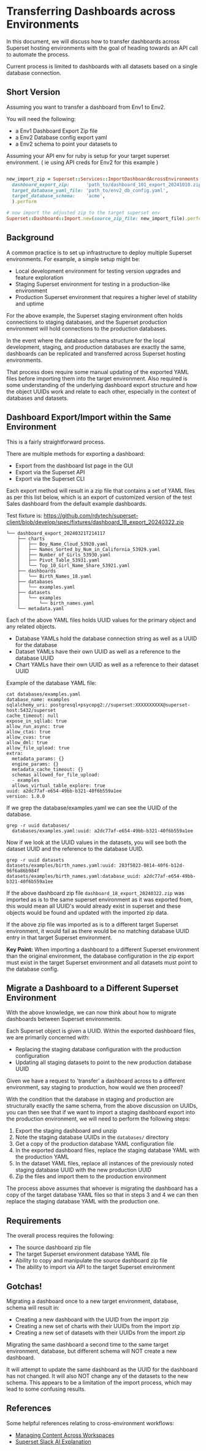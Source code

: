 # Transferring Dashboards across Environments

In this document, we will discuss how to transfer dashboards across Superset hosting environments with the goal of heading towards an API call to automate the process.

Current process is limited to dashboards with all datasets based on a single database connection.

## Short Version

Assuming you want to transfer a dashboard from Env1 to Env2.

You will need the following:
- a Env1 Dashboard Export Zip file
- a Env2 Database config export yaml
- a Env2 schema to point your datasets to

Assuming your API env for ruby is setup for your target superset environment.
( ie using API creds for Env2 for this example )

```ruby

new_import_zip = Superset::Services::ImportDashboardAcrossEnvironments.new(
  dashboard_export_zip:      'path_to/dashboard_101_export_20241010.zip',
  target_database_yaml_file: 'path_to/env2_db_config.yaml', 
  target_database_schema:    'acme', 
  ).perform

# now import the adjusted zip to the target superset env
Superset::Dashboard::Import.new(source_zip_file: new_import_file).perform

```

## Background

A common practice is to set up infrastructure to deploy multiple Superset environments. For example, a simple setup might be:
- Local development environment for testing version upgrades and feature exploration
- Staging Superset environment for testing in a production-like environment
- Production Superset environment that requires a higher level of stability and uptime

For the above example, the Superset staging environment often holds connections to staging databases, and the Superset production environment will hold connections to the production databases.

In the event where the database schema structure for the local development, staging, and production databases are exactly the same, dashboards can be replicated and transferred across Superset hosting environments.

That process does require some manual updating of the exported YAML files before importing them into the target environment. Also required is some understanding of the underlying dashboard export structure and how the object UUIDs work and relate to each other, especially in the context of databases and datasets.

## Dashboard Export/Import within the Same Environment

This is a fairly straightforward process.

There are multiple methods for exporting a dashboard:
- Export from the dashboard list page in the GUI
- Export via the Superset API
- Export via the Superset CLI

Each export method will result in a zip file that contains a set of YAML files as per this list below, which is an export of customized version of the test Sales dashboard from the default example dashboards.

Test fixture is: https://github.com/rdytech/superset-client/blob/develop/spec/fixtures/dashboard_18_export_20240322.zip

```
└── dashboard_export_20240321T214117
    ├── charts
    │   ├── Boy_Name_Cloud_53920.yaml
    │   ├── Names_Sorted_by_Num_in_California_53929.yaml
    │   ├── Number_of_Girls_53930.yaml
    │   ├── Pivot_Table_53931.yaml
    │   └── Top_10_Girl_Name_Share_53921.yaml
    ├── dashboards
    │   └── Birth_Names_18.yaml
    ├── databases
    │   └── examples.yaml
    ├── datasets
    │   └── examples
    │       └── birth_names.yaml
    └── metadata.yaml
```

Each of the above YAML files holds UUID values for the primary object and any related objects.

- Database YAMLs hold the database connection string as well as a UUID for the database
- Dataset YAMLs have their own UUID as well as a reference to the database UUID
- Chart YAMLs have their own UUID as well as a reference to their dataset UUID

Example of the database YAML file:

```
cat databases/examples.yaml
database_name: examples
sqlalchemy_uri: postgresql+psycopg2://superset:XXXXXXXXXX@superset-host:5432/superset
cache_timeout: null
expose_in_sqllab: true
allow_run_async: true
allow_ctas: true
allow_cvas: true
allow_dml: true
allow_file_upload: true
extra:
  metadata_params: {}
  engine_params: {}
  metadata_cache_timeout: {}
  schemas_allowed_for_file_upload:
  - examples
  allows_virtual_table_explore: true
uuid: a2dc77af-e654-49bb-b321-40f6b559a1ee
version: 1.0.0
```

If we grep the database/examples.yaml we can see the UUID of the database.

```
grep -r uuid databases/
  databases/examples.yaml:uuid: a2dc77af-e654-49bb-b321-40f6b559a1ee

```

Now if we look at the UUID values in the datasets, you will see both the dataset UUID and the reference to the database UUID.

```
grep -r uuid datasets
datasets/examples/birth_names.yaml:uuid: 283f5023-0814-40f6-b12d-96f6a86b984f
datasets/examples/birth_names.yaml:database_uuid: a2dc77af-e654-49bb-b321-40f6b559a1ee
```

If the above dashboard zip file `dashboard_18_export_20240322.zip` was imported as is to the same superset environment as it was exported from, this would mean all UUID's would already exist in superset and these objects would be found and updated with the imported zip data.

If the above zip file was imported as is to a different target Superset environment, it would fail as there would be no matching database UUID entry in that target Superset environment.

**Key Point:** When importing a dashboard to a different Superset environment than the original environment, the database configuration in the zip export must exist in the target Superset environment and all datasets must point to the database config.

## Migrate a Dashboard to a Different Superset Environment

With the above knowledge, we can now think about how to migrate dashboards between Superset environments.

Each Superset object is given a UUID. Within the exported dashboard files, we are primarily concerned with:
- Replacing the staging database configuration with the production configuration
- Updating all staging datasets to point to the new production database UUID

Given we have a request to 'transfer' a dashboard across to a different environment, say staging to production, how would we then proceed?

With the condition that the database in staging and production are structurally exactly the same schema, from the above discussion on UUIDs, you can then see that if we want to import a staging dashboard export into the production environment, we will need to perform the following steps:

1. Export the staging dashboard and unzip
2. Note the staging database UUIDs in the `databases/` directory
3. Get a copy of the production database YAML configuration file
4. In the exported dashboard files, replace the staging database YAML with the production YAML
5. In the dataset YAML files, replace all instances of the previously noted staging database UUID with the new production UUID
6. Zip the files and import them to the production environment

The process above assumes that whoever is migrating the dashboard has a copy of the target database YAML files so that in steps 3 and 4 we can then replace the staging database YAML with the production one.

## Requirements

The overall process requires the following:
- The source dashboard zip file
- The target Superset environment database YAML file
- Ability to copy and manipulate the source dashboard zip file
- The ability to import via API to the target Superset environment


## Gotchas!

Migrating a dashboard once to a new target environment, database, schema will result in:
- Creating a new dashboard with the UUID from the import zip
- Creating a new set of charts with their UUIDs from the import zip
- Creating a new set of datasets with their UUIDs from the import zip

Migrating the same dashboard a second time to the same target environment, database, but different schema will NOT create a new dashboard.

It will attempt to update the same dashboard as the UUID for the dashboard has not changed. It will also NOT change any of the datasets to the new schema. This appears to be a limitation of the import process, which may lead to some confusing results.

## References

Some helpful references relating to cross-environment workflows:
- [Managing Content Across Workspaces](https://docs.preset.io/docs/managing-content-across-workspaces)
- [Superset Slack AI Explanation](https://apache-superset.slack.com/archives/C072KSLBTC1/p1722382347022689)